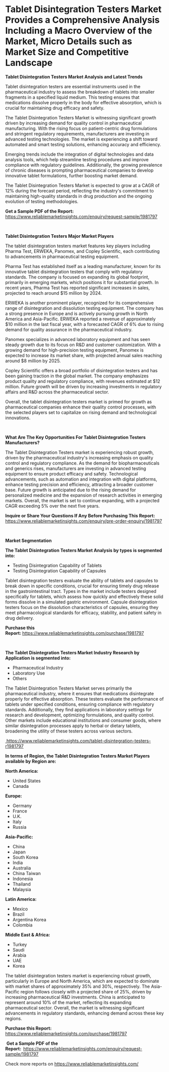 <p><h1>Tablet Disintegration Testers Market Provides a Comprehensive Analysis Including a Macro Overview of the Market, Micro Details such as Market Size and Competitive Landscape</h1></p><p><strong>Tablet Disintegration Testers Market Analysis and Latest Trends</strong></p>
<p><p>Tablet disintegration testers are essential instruments used in the pharmaceutical industry to assess the breakdown of tablets into smaller fragments in a specified liquid medium. This testing ensures that medications dissolve properly in the body for effective absorption, which is crucial for maintaining drug efficacy and safety.</p><p>The Tablet Disintegration Testers Market is witnessing significant growth driven by increasing demand for quality control in pharmaceutical manufacturing. With the rising focus on patient-centric drug formulations and stringent regulatory requirements, manufacturers are investing in advanced testing technologies. The market is experiencing a shift toward automated and smart testing solutions, enhancing accuracy and efficiency.</p><p>Emerging trends include the integration of digital technologies and data analysis tools, which help streamline testing procedures and improve compliance with regulatory guidelines. Additionally, the growing prevalence of chronic diseases is prompting pharmaceutical companies to develop innovative tablet formulations, further boosting market demand. </p><p>The Tablet Disintegration Testers Market is expected to grow at a CAGR of 12% during the forecast period, reflecting the industry's commitment to maintaining high-quality standards in drug production and the ongoing evolution of testing methodologies.</p></p>
<p><strong>Get a Sample PDF of the Report:&nbsp;</strong> <a href="https://www.reliablemarketinsights.com/enquiry/request-sample/1981797?utm_campaign=2202&utm_medium=2&utm_source=Github&utm_content=ia&utm_term=20022025&utm_id=tablet-disintegration-testers">https://www.reliablemarketinsights.com/enquiry/request-sample/1981797</a></p>
<p>&nbsp;</p>
<p><strong>Tablet Disintegration Testers Major Market Players</strong></p>
<p><p>The tablet disintegration testers market features key players including Pharma Test, ERWEKA, Panomex, and Copley Scientific, each contributing to advancements in pharmaceutical testing equipment.</p><p>Pharma Test has established itself as a leading manufacturer, known for its innovative tablet disintegration testers that comply with regulatory standards. The company is focused on expanding its global footprint, primarily in emerging markets, which positions it for substantial growth. In recent years, Pharma Test has reported significant increases in sales, projected to reach around $15 million by 2024.</p><p>ERWEKA is another prominent player, recognized for its comprehensive range of disintegration and dissolution testing equipment. The company has a strong presence in Europe and is actively pursuing growth in North America and Asia-Pacific. ERWEKA reported a revenue of approximately $10 million in the last fiscal year, with a forecasted CAGR of 6% due to rising demand for quality assurance in the pharmaceutical industry.</p><p>Panomex specializes in advanced laboratory equipment and has seen steady growth due to its focus on R&D and customer customization. With a growing demand for high-precision testing equipment, Panomex is expected to increase its market share, with projected annual sales reaching around $8 million by 2025.</p><p>Copley Scientific offers a broad portfolio of disintegration testers and has been gaining traction in the global market. The company emphasizes product quality and regulatory compliance, with revenues estimated at $12 million. Future growth will be driven by increasing investments in regulatory affairs and R&D across the pharmaceutical sector.</p><p>Overall, the tablet disintegration testers market is primed for growth as pharmaceutical companies enhance their quality control processes, with the selected players set to capitalize on rising demand and technological innovations.</p></p>
<p>&nbsp;</p>
<p><strong>What Are The Key Opportunities For Tablet Disintegration Testers Manufacturers?</strong></p>
<p><p>The Tablet Disintegration Testers market is experiencing robust growth, driven by the pharmaceutical industry's increasing emphasis on quality control and regulatory compliance. As the demand for biopharmaceuticals and generics rises, manufacturers are investing in advanced testing equipment to ensure product efficacy and safety. Technological advancements, such as automation and integration with digital platforms, enhance testing precision and efficiency, attracting a broader customer base. Future growth is anticipated due to the rising demand for personalized medicine and the expansion of research activities in emerging markets. Overall, the market is set to continue expanding, with a projected CAGR exceeding 5% over the next five years.</p></p>
<p><strong>Inquire or Share Your Questions If Any Before Purchasing This Report:</strong> <a href="https://www.reliablemarketinsights.com/enquiry/pre-order-enquiry/1981797?utm_campaign=2202&utm_medium=2&utm_source=Github&utm_content=ia&utm_term=20022025&utm_id=tablet-disintegration-testers">https://www.reliablemarketinsights.com/enquiry/pre-order-enquiry/1981797</a></p>
<p>&nbsp;</p>
<p><strong>Market Segmentation</strong></p>
<p><strong>The Tablet Disintegration Testers Market Analysis by types is segmented into:</strong></p>
<p><ul><li>Testing Disintegration Capability of Tablets</li><li>Testing Disintegration Capability of Capsules</li></ul></p>
<p><p>Tablet disintegration testers evaluate the ability of tablets and capsules to break down in specific conditions, crucial for ensuring timely drug release in the gastrointestinal tract. Types in the market include testers designed specifically for tablets, which assess how quickly and effectively these solid forms dissolve in a simulated gastric environment. Capsule disintegration testers focus on the dissolution characteristics of capsules, ensuring they meet pharmacological standards for efficacy, stability, and patient safety in drug delivery.</p></p>
<p><strong>Purchase this Report:&nbsp;</strong><a href="https://www.reliablemarketinsights.com/purchase/1981797?utm_campaign=2202&utm_medium=2&utm_source=Github&utm_content=ia&utm_term=20022025&utm_id=tablet-disintegration-testers">https://www.reliablemarketinsights.com/purchase/1981797</a></p>
<p>&nbsp;</p>
<p><strong>The Tablet Disintegration Testers Market Industry Research by Application is segmented into:</strong></p>
<p><ul><li>Pharmaceutical Industry</li><li>Laboratory Use</li><li>Others</li></ul></p>
<p><p>The Tablet Disintegration Testers Market serves primarily the pharmaceutical industry, where it ensures that medications disintegrate properly for effective absorption. These testers evaluate the performance of tablets under specified conditions, ensuring compliance with regulatory standards. Additionally, they find applications in laboratory settings for research and development, optimizing formulations, and quality control. Other markets include educational institutions and consumer goods, where similar disintegration processes apply to herbal or dietary tablets, broadening the utility of these testers across various sectors.</p></p>
<p><a href="https://www.reliablemarketinsights.com/tablet-disintegration-testers-r1981797?utm_campaign=2202&utm_medium=2&utm_source=Github&utm_content=ia&utm_term=20022025&utm_id=tablet-disintegration-testers">&nbsp;https://www.reliablemarketinsights.com/tablet-disintegration-testers-r1981797</a></p>
<p><strong>In terms of Region, the Tablet Disintegration Testers Market Players available by Region are:</strong></p>
<p>
    <p> <strong> North America: </strong>
        <ul>
            <li>United States</li>
            <li>Canada</li>
        </ul>
        </p> 
    <p> <strong> Europe: </strong>
        <ul>
            <li>Germany</li>
            <li>France</li>
            <li>U.K.</li>
            <li>Italy</li>
            <li>Russia</li>
        </ul>
        </p> 
    <p> <strong> Asia-Pacific: </strong>
        <ul>
            <li>China</li>
            <li>Japan</li>
            <li>South Korea</li>
            <li>India</li>
            <li>Australia</li>
            <li>China Taiwan</li>
            <li>Indonesia</li>
            <li>Thailand</li>
            <li>Malaysia</li>
        </ul>
        </p> 
    <p> <strong> Latin America: </strong>
        <ul>
            <li>Mexico</li>
            <li>Brazil</li>
            <li>Argentina Korea</li>
            <li>Colombia</li>
        </ul>
        </p> 
    <p> <strong> Middle East & Africa: </strong>
        <ul>
            <li>Turkey</li>
            <li>Saudi</li>
            <li>Arabia</li>
            <li>UAE</li>
            <li>Korea</li>
        </ul>
    </p>
    </p>
<p><p>The tablet disintegration testers market is experiencing robust growth, particularly in Europe and North America, which are expected to dominate with market shares of approximately 35% and 30%, respectively. The Asia-Pacific region follows closely with a projected share of 25%, driven by increasing pharmaceutical R&D investments. China is anticipated to represent around 10% of the market, reflecting its expanding pharmaceutical sector. Overall, the market is witnessing significant advancements in regulatory standards, enhancing demand across these key regions.</p></p>
<p><strong>Purchase this Report: </strong><a href="https://www.reliablemarketinsights.com/purchase/1981797?utm_campaign=2202&utm_medium=2&utm_source=Github&utm_content=ia&utm_term=20022025&utm_id=tablet-disintegration-testers">https://www.reliablemarketinsights.com/purchase/1981797</a></p>
<p>&nbsp;<strong>Get a Sample PDF of the Report:&nbsp;&nbsp;</strong><a href="https://www.reliablemarketinsights.com/enquiry/request-sample/1981797?utm_campaign=2202&utm_medium=2&utm_source=Github&utm_content=ia&utm_term=20022025&utm_id=tablet-disintegration-testers">https://www.reliablemarketinsights.com/enquiry/request-sample/1981797</a></p>
<p><strong></strong></p>
<p>Check more reports on <a href="https://www.reliablemarketinsights.com/?utm_campaign=2202&utm_medium=2&utm_source=Github&utm_content=ia&utm_term=20022025&utm_id=tablet-disintegration-testers">https://www.reliablemarketinsights.com/</a></p>
